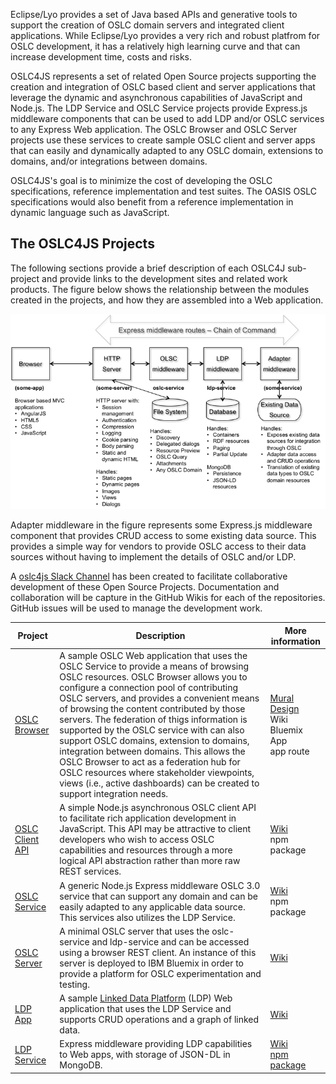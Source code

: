 Eclipse/Lyo provides a set of Java based APIs and generative tools to support the creation of OSLC domain servers and integrated client applications. While Eclipse/Lyo provides a very rich and robust platfrom for OSLC development, it has a relatively high learning curve and that can increase development time, costs and risks.

OSLC4JS represents a set of related Open Source projects supporting the creation and integration of OSLC based client and server applications that leverage the dynamic and asynchronous capabilities of JavaScript and Node.js. The LDP Service and OSLC Service projects provide Express.js middleware components that can be used to add LDP and/or OSLC services to any Express Web application. The OSLC Browser and OSLC Server projects use these services to create sample OSLC client and server apps that can easily and dynamically adapted to any OSLC domain, extensions to domains, and/or integrations between domains.

OSLC4JS's goal is to minimize the cost of developing the OSLC specifications, reference implementation and test suites. The OASIS OSLC specifications would also benefit from a reference implementation in dynamic language such as JavaScript.

## The OSLC4JS Projects

The following sections provide a brief description of each OSLC4J sub-project and provide links to the development sites and related work products. The figure below shows the relationship between the modules created in the projects, and how they are assembled into a Web application.

![OSLC4JS Schematic](img/OSLC4JS-schematic.png)

Adapter middleware in the figure represents some Express.js middleware component that provides CRUD access to some existing data source. This provides a simple way for vendors to provide OSLC access to their data sources without having to implement the details of OSLC and/or LDP.

A [oslc4js Slack Channel](https://openintegrations.slack.com/archives/oslc4js) has been created to facilitate collaborative development of these Open Source Projects. Documentation and collaboration will be capture in the GitHub Wikis for each of the repositories. GitHub issues will be used to manage the development work.

 Project | Description | More information
 ------- | ----------- | ----------------
[OSLC Browser]() | A sample OSLC Web application that uses the OSLC Service to provide a means of browsing OSLC resources. OSLC Browser allows you to configure a connection pool of contributing OSLC servers, and provides a convenient means of browsing the content contributed by those servers. The federation of thigs information is supported by the OSLC service with can also support OSLC domains, extension to domains, integration between domains. This allows the OSLC Browser to act as a federation hub for OSLC resources where stakeholder viewpoints, views (i.e., active dashboards) can be created to support integration needs. | [Mural Design](https://app.mural.ly/t/ibm14/m/ibm14/1452806819730)<br>Wiki<br>Bluemix App<br>app route
[OSLC Client API](https://github.com/OSLC/oslc-client) | A simple Node.js asynchronous OSLC client API to facilitate rich application development in JavaScript. This API may be attractive to client developers who wish to access OSLC capabilities and resources through a more logical API abstraction rather than more raw REST services. | [Wiki](https://github.com/OSLC/oslc-client/wiki)<br>npm package
[OSLC Service](https://github.com/OSLC/oslc-service) | A generic Node.js Express middleware OSLC 3.0 service that can support any domain and can be easily adapted to any applicable data source. This services also utilizes the LDP Service. | [ Wiki](https://github.com/OSLC/oslc-service/wiki)<br>npm package
[OSLC Server](https://github.com/OSLC/oslc-server) | A minimal OSLC server that uses the oslc-service and ldp-service and can be accessed using a browser REST client. An instance of this server is deployed to IBM Bluemix in order to provide a platform for OSLC experimentation and testing. | [Wiki](https://github.com/OSLC/oslc-server/wiki)
[LDP App](https://github.com/OSLC/ldp-app) | A sample [Linked Data Platform](https://www.w3.org/TR/2015/REC-ldp-20150226/) (LDP) Web application that uses the LDP Service and supports CRUD operations and a graph of linked data. | [Wiki](https://github.com/OSLC/ldp-app/wiki)
[LDP Service](https://github.com/OSLC/ldp-service) | Express middleware providing LDP capabilities to Web apps, with storage of JSON-DL in MongoDB. | [Wiki](https://github.com/OSLC/ldp-service/wiki)<br>[npm package](https://www.npmjs.com/package/ldp-service)
